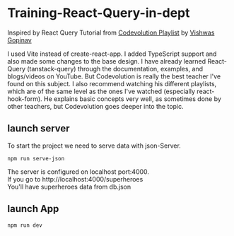# Training-React-Query-in-dept

Inspired by React Query Tutorial from [Codevolution Playlist](https://www.youtube.com/playlist?list=PLC3y8-rFHvwjTELCrPrcZlo6blLBUspd2) by [Vishwas Gopinav](https://github.com/gopinav)

I used Vite instead of create-react-app. I added TypeScript support and also made some changes to the base design. I have already learned React-Query (tanstack-query) through the documentation, examples, and blogs/videos on YouTube. But Codevolution is really the best teacher I've found on this subject. I also recommend watching his different playlists, which are of the same level as the ones I've watched (especially react-hook-form). He explains basic concepts very well, as sometimes done by other teachers, but Codevolution goes deeper into the topic.

## launch server
To start the project we need to serve data with json-Server.
```
npm run serve-json
```
The server is configured on localhost port:4000.<br>
If you go to http://localhost:4000/superheroes <br>
You'll have superheroes data from db.json

## launch App

```
npm run dev
```


